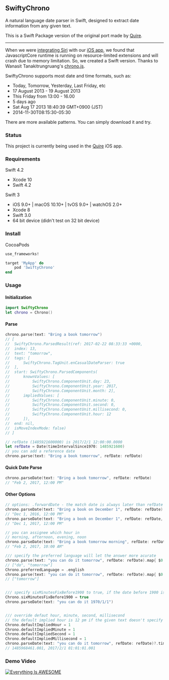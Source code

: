 ## SwiftyChrono

A natural language date parser in Swift, designed to extract date information from any given text.

This is a Swift Package version of the original port made by [Quire](https://quire.io).
 
---

When we were [integrating Siri](https://quire.io/blog/p/Quire-Siri-Best-Task-Manager-Friend.html) with our [iOS app](https://itunes.apple.com/us/app/quire-task-manager-for-teams/id1095193897?mt=8), we found that JavascriptCore runtime is running on resource-limited extensions and will crash due to memory limitation. So, we created a Swift version. Thanks to Wanasit Tanakitrungruang's [chrono.js](https://github.com/wanasit/chrono).

SwiftyChrono supports most date and time formats, such as:
* Today, Tomorrow, Yesterday, Last Friday, etc
* 17 August 2013 - 19 August 2013
* This Friday from 13:00 - 16.00
* 5 days ago
* Sat Aug 17 2013 18:40:39 GMT+0900 (JST)
* 2014-11-30T08:15:30-05:30

There are more available patterns. You can simply download it and try.

### Status

This project is currently being used in the [Quire](https://quire.io) iOS app.

### Requirements

Swift 4.2
* Xcode 10
* Swift 4.2

Swift 3
* iOS 9.0+ | macOS 10.10+ | tvOS 9.0+ | watchOS 2.0+
* Xcode 8
* Swift 3.0
* 64 bit device (didn't test on 32 bit device)

### Install

CocoaPods

```ruby
use_frameworks!

target 'MyApp' do
	pod 'SwiftyChrono'
end
```

### Usage

#### Initialization

```swift
import SwiftyChrono
let chrono = Chrono()
```
#### Parse

```swift
chrono.parse(text: "Bring a book tomorrow")
// [
// 	SwiftyChrono.ParsedResult(ref: 2017-02-22 08:33:33 +0000,
// 	index: 13,
// 	text: "tomorrow",
// 	tags: [
// 		SwiftyChrono.TagUnit.enCasualDateParser: true
// 	],
// 	start: SwiftyChrono.ParsedComponents(
// 		knownValues: [
// 			SwiftyChrono.ComponentUnit.day: 23,
// 			SwiftyChrono.ComponentUnit.year: 2017,
// 			SwiftyChrono.ComponentUnit.month: 2],
// 		impliedValues: [
// 			SwiftyChrono.ComponentUnit.minute: 0,
// 			SwiftyChrono.ComponentUnit.second: 0,
// 			SwiftyChrono.ComponentUnit.millisecond: 0,
// 			SwiftyChrono.ComponentUnit.hour: 12
// 		]),
// 	end: nil,
// 	isMoveIndexMode: false)
// ]

// refDate (1485921600000) is 2017/2/1 12:00:00.0000
let refDate = Date(timeIntervalSince1970: 1485921600)
// you can add a reference date
chrono.parse(text: "Bring a book tomorrow", refDate: refDate)
```

#### Quick Date Parse

```swift
chrono.parseDate(text: "Bring a book tomorrow", refDate: refDate)
// "Feb 2, 2017, 12:00 PM"
```

#### Other Options

```swift
// options: .forwardDate - the match date is always later than refDate
chrono.parseDate(text: "Bring a book on December 1", refDate: refDate)
// "Dec 1, 2016, 12:00 PM"
chrono.parseDate(text: "Bring a book on December 1", refDate: refDate, opt: [.forwardDate: 1])
// "Dec 1, 2017, 12:00 PM"

// you can assignee which hour in 
// morning, afternoon, evening, noon
chrono.parseDate(text: "Bring a book tomorrow morning", refDate: refDate, opt: [.morning: 10])
// "Feb 2, 2017, 10:00 AM"

/// specify the preferred language will let the answer more acurate
chrono.parse(text: "you can do it tomorrow", refDate: refDate).map{ $0.text }
// ["do", "tomorrow"]
Chrono.preferredLanguage = .english
chrono.parse(text: "you can do it tomorrow", refDate: refDate).map{ $0.text }
// ["tomorrow"]


/// specify sixMinutesFixBefore1900 to true, if the date before 1900 is in your use case
Chrono.sixMinutesFixBefore1900 = true
chrono.parseDate(text: "you can do it 1970/1/1")


/// override defaut hour, minute, second, millisecond
// the default implied hour is 12 pm if the given text doesn't specify
Chrono.defaultImpliedHour = 1
Chrono.defaultImpliedMinute = 1
Chrono.defaultImpliedSecond = 1
Chrono.defaultImpliedMillisecond = 1
chrono.parseDate(text: "you can do it tomorrow", refDate: refDate)?.timeIntervalSince1970
// 1485968461.001, 2017/2/1 01:01:01.001
```

### Demo Video

[![Everything Is AWESOME](https://img.youtube.com/vi/f5PKHumpwsE/0.jpg)](https://www.youtube.com/watch?v=f5PKHumpwsE "Talk to Siri to Add Tasks")
